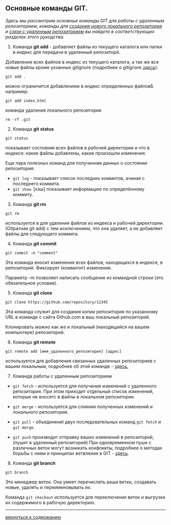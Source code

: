 ## Основные команды GIT.
_Здесь мы рассмотрим основные команды GIT для работы с удаленным репозиторием, команды для [создания нового локального репозитория](/local_repo.md) и [сзязи с удаленным репозиторием](/connect.md) вы найдете в соответствующих разделах этого рукодства._


1. Команда  **git add** - добавляет файлы из текущего каталога или папки в индекс для передачи в удаленный репозиторй.

Добавление всех файлов в индекс из текущего каталога, а так же все новые файлы кроме укзанных gitignore
(подробнее о gitignore [_здесь_](/%D1%84%D0%B0%D0%B9%D0%BB%20.gitignoge.md)):
```
git add .
```
можно ограничится добавлением в индекс определенных файловБ например:
```
git add index.html
```
команда удаления локального репозитория
```
rm -rf .git
```


2. Команда **git status**

```
git status
```
 показывает состояния  всех файлов в рабочей директории и что в индексе: какие файлы добавлены, какие произошли изменения.

Еще пара полезных команд для полученния данных о состоянии репозитория:
  +  `git log` -  показывает список последних коммитов, ачиная с последнего коммита.
  + `git show `[хэш] показывает информацию по определённому коммиту.

3.  Команда **git rm**

```
git rm
```
 используется в  для удаления файлов из индекса и рабочей директории. (Обратная git add) с тем  исключением, что она удаляет, а не добавляет файлы для следующего коммита.


4. Команда **git commit**

```
git commit -m "comment"
```
Эта команда вносит изменения всех файлов, находящихся в индексе, в репозиторий. Фиксирует (коммитит) изменения.

Параметр -m позволяет написать сообщение из командной строки (это обязательное условие).

5. Команда **git clone**

```
git clone https://github.com/repository/12345
```

Эта команда служит для создания копии репозитория по указанному URL в команде с сайта Github.com в ваш локальный репозиторий.

Клонировать можно как же и локальный (находящийся на вашем компьютере) репозиторий.

6. Команда **git remote**

```
git remote add [имя_удаленного_репозитория] [адрес] 
```
используется для добавления связанных удаленных репозиториев c вашим локальным, подробнее об этой команде - [здесь.](/connect.md)

7. Команда работы с удаленным репозиторием

  +  `git fetch` -  используется для получения изменений с удаленного репозитория. При этом приходит отдельный список изменений, которые не вносятс в файлы в локальном репозитории.

  + `git merge` - используется для слияния полученных изменений и локального репозитория.

  + `git pull` -   объединениt двух последовательных команд `git fetch` и `git merge`.

  + `git push` производит отправку ваших изменений в репозиторий, (пушит в удаленный репозиторий)
  При одновременном пуше с различных веток могут возникать конфликты, подробнее о методах борьбы с ними и принципах ветвления в GIT -  [здесь](/branches.md).

8.  Команда **git branch**

```
git branch
````
Это менеджер веток. Она умеет перечислять ваши ветки, создавать новые, удалять и переименовывать их.
  
Команда  `git checkout` используется для переключения веток и выгрузки их содержимого в рабочую директорию.

---

[вернуться к содержанию](./readme.md "read>me")